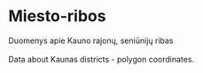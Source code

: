# Miesto-ribos
Duomenys apie Kauno rajonų, seniūnijų ribas
<br><br>
Data about Kaunas districts - polygon coordinates.
